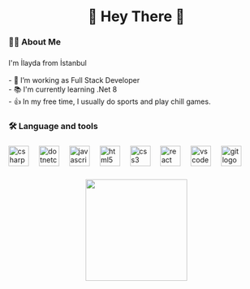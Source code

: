 <h1 align="center">🤍 Hey There 🤍</h1>

###

<h3 align="left">👩‍💻  About Me</h3>

###

<p align="left">I'm İlayda from İstanbul<br><br>- 🔭 I’m working as Full Stack Developer<br>- 📚 I'm currently learning .Net 8<br>- 👍 In my free time, I usually do sports and play chill games.</p>

###

<h3 align="left">🛠 Language and tools</h3>

###

<div align="left">
  <img src="https://cdn.jsdelivr.net/gh/devicons/devicon/icons/csharp/csharp-original.svg" height="40" alt="csharp logo"  />
  <img width="12" />
  <img src="https://cdn.jsdelivr.net/gh/devicons/devicon/icons/dotnetcore/dotnetcore-original.svg" height="40" alt="dotnetcore logo"  />
  <img width="12" />
  <img src="https://cdn.jsdelivr.net/gh/devicons/devicon/icons/javascript/javascript-original.svg" height="40" alt="javascript logo"  />
  <img width="12" />
  <img src="https://cdn.jsdelivr.net/gh/devicons/devicon/icons/html5/html5-original.svg" height="40" alt="html5 logo"  />
  <img width="12" />
  <img src="https://cdn.jsdelivr.net/gh/devicons/devicon/icons/css3/css3-original.svg" height="40" alt="css3 logo"  />
  <img width="12" />
  <img src="https://cdn.jsdelivr.net/gh/devicons/devicon/icons/react/react-original.svg" height="40" alt="react logo"  />
  <img width="12" />
  <img src="https://cdn.jsdelivr.net/gh/devicons/devicon/icons/vscode/vscode-original.svg" height="40" alt="vscode logo"  />
  <img width="12" />
  <img src="https://cdn.jsdelivr.net/gh/devicons/devicon/icons/git/git-original.svg" height="40" alt="git logo"  />
</div>

###

<div align="center">
  <img height="200" src="https://media.giphy.com/media/tHIRLHtNwxpjIFqPdV/giphy.gif?cid=790b76119czewuzvmei5gy4ln2h99c81wdgtofkutx7z8nti&ep=v1_gifs_trending&rid=giphy.gif&ct=g"  />
</div>

###
